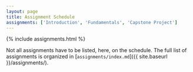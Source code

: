 ```yaml
---
layout: page
title: Assignment Schedule
assignments: ['Introduction', 'Fundamentals', 'Capstone Project']
---
```


{% include assignments.html %}

Not all assignments have to be listed, here, on the schedule. The full list of
assignments is organized in [`assignments/index.md`]({{ site.baseurl }}/assignments/).
